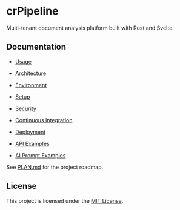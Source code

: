 # crPipeline

Multi-tenant document analysis platform built with Rust and Svelte.

## Documentation
- [Usage](docs/Usage.md)
- [Architecture](docs/Architecture.md)
- [Environment](docs/Environment.md)
- [Setup](docs/Setup.md)
- [Security](docs/Security.md)
- [Continuous Integration](docs/Continuous_Integration.md)
- [Deployment](docs/Deployment.md)
- [API Examples](docs/API_Examples.md)

- [AI Prompt Examples](docs/Usage.md#example-prompt_templates-json)

See [PLAN.md](PLAN.md) for the project roadmap.

## License

This project is licensed under the [MIT License](LICENSE).
